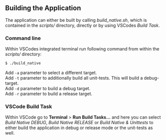 ## Building the Application
The application can either be built by calling _build_native.sh_, which is contained in the _scripts/_ directory, directly or by using VSCodes _Build Task_.

### Command line
Within VSCodes integrated terminal run following command from within the _scripts/_ directory:  
```sh
$ ./build_native
```
Add `-a` parameter to select a different target.  
Add `-t` parameter to additionally build all unit-tests. This will build a debug-target.   
Add `-d` parameter to build a debug target.  
Add `-r` parameter to build a release target.  

### VSCode Build Task
Within VSCode go to __Terminal__ > __Run Build Tasks...__ and here you can select _Build Native DEBUG_, _Build Native RELEASE_ or _Build Native & Unittests_ to either build the application in debug or release mode or the unit-tests as well.


